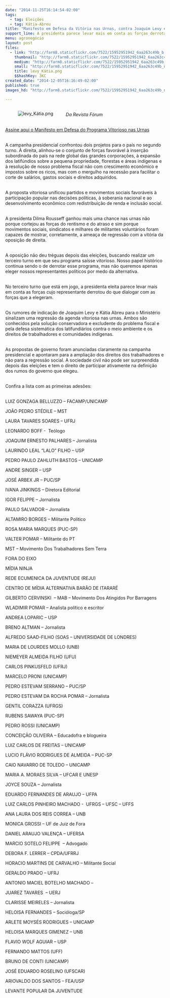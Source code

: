 ```yaml
---
date: "2014-11-25T16:14:54-02:00"
tags:
  - tag: Eleições
  - tag: Kátia-Abreu
title: "Manifesto em Defesa da Vitória nas Urnas, contra Joaquim Levy e Kátia Abreu"
support_line: A presidenta parece levar mais em conta as forças derrotadas do que quem a elegeu.
menu: agronegócio
layout: post
files:
  - link: "http://farm8.staticflickr.com/7522/15952951942_6aa263c49b_b.jpg"
    thumbnail: "http://farm8.staticflickr.com/7522/15952951942_6aa263c49b_t.jpg"
    medium: "http://farm8.staticflickr.com/7522/15952951942_6aa263c49b_z.jpg"
    small: "http://farm8.staticflickr.com/7522/15952951942_6aa263c49b_n.jpg"
    title: levy_Kátia.png
    $$hashKey: 3KC
created_date: "2014-12-05T16:16:49-02:00"
published: true
images_hd: "http://farm8.staticflickr.com/7522/15952951942_6aa263c49b_n.jpg"

---
```

<div id="content-header">
<div id="content-title">
<figure class="image" style="float:left"><img alt="levy_Kátia.png" src="http://farm8.staticflickr.com/7522/15952951942_6aa263c49b_b.jpg" />
<figcaption></figcaption>
</figure>

<p><br />
<em>Da Revista F&oacute;rum</em></p>
</div>
</div>

<div id="content-area">
<div id="default-content">
<div id="node-16784">
<div>
<div>
<p><br />
<a href="http://www.peticaopublica.com.br/pview.aspx?pi=BR77149" target="_blank">Assine aqui o Manifesto em Defesa do Programa Vitorioso nas Urnas</a></p>

<p><br />
A campanha presidencial confrontou dois projetos para o pa&iacute;s no segundo turno. &Agrave; direita, alinhou-se o conjunto de for&ccedil;as favor&aacute;vel &agrave; inser&ccedil;&atilde;o subordinada do pa&iacute;s na rede global das grandes corpora&ccedil;&otilde;es, &agrave; expans&atilde;o dos latif&uacute;ndios sobre a pequena propriedade, florestas e &aacute;reas ind&iacute;genas e &agrave; resolu&ccedil;&atilde;o de nosso problema fiscal n&atilde;o com crescimento econ&ocirc;mico e impostos sobre os ricos, mas com o mergulho na recess&atilde;o para facilitar o corte de sal&aacute;rios, gastos sociais e direitos adquiridos.</p>

<p><br />
A proposta vitoriosa unificou partidos e movimentos sociais favor&aacute;veis &agrave; participa&ccedil;&atilde;o popular nas decis&otilde;es pol&iacute;ticas, &agrave; soberania nacional e ao desenvolvimento econ&ocirc;mico com redistribui&ccedil;&atilde;o de renda e inclus&atilde;o social.</p>

<p><br />
A presidenta Dilma Rousseff ganhou mais uma chance nas urnas n&atilde;o porque cortejou as for&ccedil;as do rentismo e do atraso e sim porque movimentos sociais, sindicatos e milhares de militantes volunt&aacute;rios foram capazes de mostrar, corretamente, a amea&ccedil;a de regress&atilde;o com a vit&oacute;ria da oposi&ccedil;&atilde;o de direita.</p>

<p><br />
A oposi&ccedil;&atilde;o n&atilde;o deu tr&eacute;guas depois das elei&ccedil;&otilde;es, buscando realizar um terceiro turno em que seu programa sa&iacute;sse vitorioso. Nosso papel hist&oacute;rico continua sendo o de derrotar esse programa, mas n&atilde;o queremos apenas eleger nossos representantes pol&iacute;ticos por medo da alternativa.</p>

<p><br />
No terceiro turno que est&aacute; em jogo, a presidenta eleita parece levar mais em conta as for&ccedil;as cujo representante derrotou do que dialogar com as for&ccedil;as que a elegeram.</p>

<p><br />
Os rumores de indica&ccedil;&atilde;o de Joaquim Levy e K&aacute;tia Abreu para o Minist&eacute;rio sinalizam uma regress&atilde;o da agenda vitoriosa nas urnas. Ambos s&atilde;o conhecidos pela solu&ccedil;&atilde;o conservadora e excludente do problema fiscal e pela defesa sistem&aacute;tica dos latifundi&aacute;rios contra o meio ambiente e os direitos de trabalhadores e comunidades ind&iacute;genas.</p>

<p><br />
As propostas de governo foram anunciadas claramente na campanha presidencial e apontaram para a amplia&ccedil;&atilde;o dos direitos dos trabalhadores e n&atilde;o para a regress&atilde;o social. A sociedade civil n&atilde;o pode ser surpreendida depois das elei&ccedil;&otilde;es e tem o direito de participar ativamente na defini&ccedil;&atilde;o dos rumos do governo que elegeu.</p>

<p><br />
Confira a lista com as primeiras ades&otilde;es:</p>

<p><br />
LUIZ GONZAGA BELLUZZO &ndash; FACAMP/UNICAMP</p>

<p>JO&Atilde;O PEDRO ST&Eacute;DILE &ndash; MST</p>

<p>LAURA TAVARES SOARES &ndash; UFRJ</p>

<p>LEONARDO BOFF - &nbsp;Te&oacute;logo</p>

<p>JOAQUIM ERNESTO PALHARES &ndash; Jornalista</p>

<p>LAURINDO LEAL &ldquo;LALO&rdquo; FILHO &ndash; USP</p>

<p>PEDRO PAULO ZAHLUTH BASTOS &ndash; UNICAMP</p>

<p>ANDRE SINGER &ndash; USP</p>

<p>JOS&Eacute; ARBEX JR &ndash; PUC/SP</p>

<p>IVANA JINKINGS &ndash; Diretora Editorial</p>

<p>IGOR FELIPPE &ndash; Jornalista</p>

<p>PAULO SALVADOR &ndash; Jornalista</p>

<p>ALTAMIRO BORGES &ndash; Militante Pol&iacute;tico</p>

<p>ROSA MARIA MARQUES (PUC-SP)</p>

<p>VALTER POMAR &ndash; Militante do PT</p>

<p>MST &ndash; Movimento Dos Trabalhadores Sem Terra</p>

<p>FORA DO EIXO</p>

<p>M&Iacute;DIA NINJA</p>

<p>REDE ECUMENICA DA JUVENTUDE (REJU)</p>

<p>CENTRO DE M&Iacute;DIA ALTERNATIVA BAR&Atilde;O DE ITARAR&Eacute;</p>

<p>GILBERTO CERVINSKI &nbsp;&ndash; MAB &ndash; Movimento Dos Atingidos Por Barragens</p>

<p>WLADIMIR POMAR &ndash; Analista pol&iacute;tico e escritor</p>

<p>ANDREA LOPARIC &ndash; USP</p>

<p>BRENO ALTMAN &ndash; Jornalista</p>

<p>ALFREDO SAAD-FILHO (SOAS &ndash; UNIVERSIDADE DE LONDRES)</p>

<p>MARIA DE LOURDES MOLLO (UNB)</p>

<p>NIEMEYER ALMEIDA FILHO (UFU)</p>

<p>CARLOS PINKUSFELD (UFRJ)</p>

<p>MARCELO PRONI (UNICAMP)</p>

<p>PEDRO ESTEVAM SERRANO &ndash; PUC/SP</p>

<p>PEDRO ESTEVAM DA ROCHA POMAR &ndash; Jornalista</p>

<p>GENTIL CORAZZA (UFRGS)</p>

<p>RUBENS SAWAYA (PUC-SP)</p>

<p>PEDRO ROSSI (UNICAMP)</p>

<p>CONCEI&Ccedil;&Atilde;O OLIVEIRA &ndash; Educadofra e blogueira</p>

<p>LUIZ CARLOS DE FREITAS &ndash; UNICAMP</p>

<p>LUCIO FL&Aacute;VIO RODRIGUES DE ALMEIDA &ndash; PUC-SP</p>

<p>CAIO NAVARRO DE TOLEDO &ndash; UNICAMP</p>

<p>MARIA A. MORAES SILVA &ndash; UFCAR E UNESP</p>

<p>JOYCE SOUZA &ndash; Jornalista</p>

<p>EDUARDO FERNANDES DE ARAUJO &ndash; UFPA</p>

<p>LUIZ CARLOS PINHEIRO MACHADO - &nbsp;UFRGS &ndash; UFSC &ndash; UFFS</p>

<p>ANA LAURA DOS REIS CORREA &ndash; UNB</p>

<p>MONICA GROSSI &ndash; UF de Juiz de Fora</p>

<p>DANIEL ARAUJO VALEN&Ccedil;A &ndash; UFERSA</p>

<p>MARCIO SOTELO FELIPPE &nbsp;&ndash; Advogado</p>

<p>DEBORA F. LERRER &ndash; CPDA/UFRRJ</p>

<p>HORACIO MARTINS DE CARVALHO &ndash; Militante Social</p>

<p>GERALDO PRADO &ndash; UFRJ</p>

<p>ANTONIO MACIEL BOTELHO MACHADO &ndash;</p>

<p>JUAREZ TAVARES &nbsp;&ndash; UERJ</p>

<p>CLARISSE MEIRELES &ndash; Jornalista</p>

<p>HELOISA FERNANDES &ndash; Soci&oacute;loga/SP</p>

<p>ARLETE MOYS&Eacute;S RODRIGUES &ndash; UNICAMP</p>

<p>HELOISA MARQUES GIMENEZ &ndash; UNB</p>

<p>FLAVIO WOLF AGUIAR &ndash; USP</p>

<p>FERNANDO MATTOS (UFF)</p>

<p>BRUNO DE CONTI (UNICAMP)</p>

<p>JOS&Eacute; EDUARDO ROSELINO (UFSCAR)</p>

<p>ARIOVALDO DOS SANTOS &ndash; FEA/USP</p>

<p>LEVANTE POPULAR DA JUVENTUDE</p>
</div>
</div>
</div>
</div>
</div>
